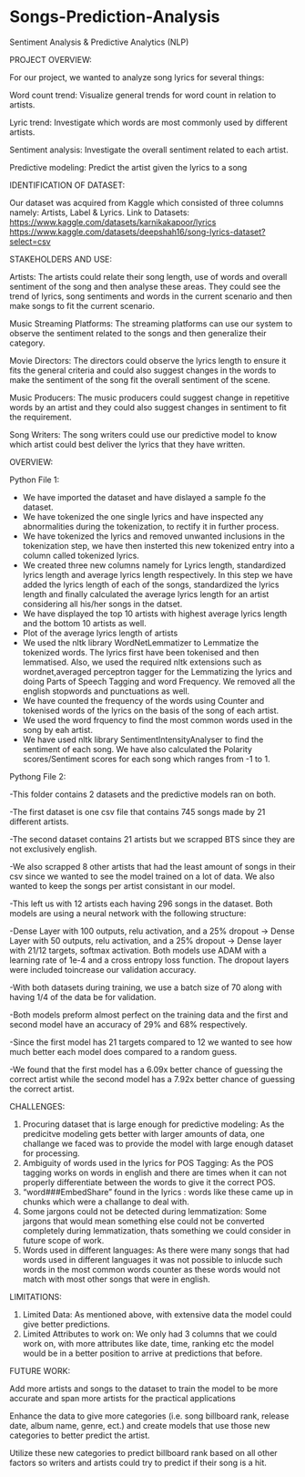 # Songs-Prediction-Analysis
Sentiment Analysis &amp; Predictive Analytics (NLP)

PROJECT OVERVIEW:

For our project, we wanted to analyze song lyrics for several things:

Word count trend: Visualize general trends for word count in relation to artists.

Lyric trend: Investigate which words are most commonly used by different artists.

Sentiment analysis: Investigate the overall sentiment related to each artist.

Predictive modeling: Predict the artist given the lyrics to a song

IDENTIFICATION OF DATASET:

Our dataset was acquired from Kaggle which consisted of three columns namely: Artists, Label & Lyrics.
Link to Datasets: 
https://www.kaggle.com/datasets/karnikakapoor/lyrics
https://www.kaggle.com/datasets/deepshah16/song-lyrics-dataset?select=csv

STAKEHOLDERS AND USE:

Artists: The artists could relate their song length, use of words and overall sentiment of the song and then analyse these areas. They could see the trend of lyrics, song sentiments and words in the current scenario and then make songs to fit the current scenario.

Music Streaming Platforms: The streaming platforms can use our system to observe the sentiment related to the songs and then generalize their category.

Movie Directors: The directors could observe the lyrics length to ensure it fits the general criteria and could also suggest changes in the words to make the sentiment of the song fit the overall sentiment of the scene.

Music Producers: The music producers could suggest change in repetitive words by an artist and they could also suggest changes in sentiment to fit the requirement.

Song Writers: The song writers could use our predictive model to know which artist could best deliver the lyrics that they have written.

OVERVIEW:

Python File 1: 

- We have imported the dataset and have dislayed a sample fo the dataset.
- We have tokenized the one single lyrics and have inspected any abnormalities during the tokenization, to rectify it in further process.
- We have tokenized the lyrics and removed unwanted inclusions in the tokenization step, we have then insterted this new tokenized entry into a column called tokenized lyrics.
- We created three new columns namely for Lyrics length, standardized lyrics length and average lyrics length respectively. In this step we have added the lyrics length of each of the songs, standardized the lyrics length and finally calculated the average lyrics length for an artist considering all his/her songs in the datset.
- We have displayed the top 10 artists with highest average lyrics length and the bottom 10 artists as well.
- Plot of the average lyrics length of artists
- We used the nltk library WordNetLemmatizer to Lemmatize the tokenized words. The lyrics first have been tokenised and then lemmatised. Also, we used the required nltk extensions such as wordnet,averaged perceptron tagger for the Lemmatizing the lyrics and doing Parts of Speech Tagging and word Frequency. We removed all the english stopwords and punctuations as well.
- We have counted the frequency of the words using Counter and tokenised words of the lyrics on the basis of the song of each artist.
- We used the word frquency to find the most common words used in the song by eah artist.
- We have used nltk library SentimentIntensityAnalyser to find the sentiment of each song. We have also calculated the Polarity scores/Sentiment scores for each song which ranges from -1 to 1. 

Pythong File 2: 

-This folder contains 2 datasets and the predictive models ran on both.

-The first dataset is one csv file that contains 745 songs made by 21 different artists.

-The second dataset contains 21 artists but we scrapped BTS since they are not exclusively english.

-We also scrapped 8 other artists that had the least amount of songs in their csv since we wanted to see the model trained on a lot of data. We also wanted to keep the songs per artist consistant in our model.

-This left us with 12 artists each having 296 songs in the dataset. Both models are using a neural network with the following structure: 

-Dense Layer with 100 outputs, relu activation, and a 25% dropout -> Dense Layer with 50 outputs, relu activation, and a 25% dropout -> Dense layer with 21/12 targets, softmax activation. 
Both models use ADAM with a learning rate of 1e-4 and a cross entropy loss function. The dropout layers were included toincrease our validation accuracy.

-With both datasets during training, we use a batch size of 70 along with having 1/4 of the data be for validation. 

-Both models preform almost perfect on the training data and the first and second model have an accuracy of 29% and 68% respectively. 

-Since the first model has 21 targets compared to 12 we wanted to see how much better each model does compared to a random guess.

-We found that the first model has a 6.09x better chance of guessing the correct artist while the second model has a 7.92x better chance of guessing the correct artist.


CHALLENGES:

1. Procuring dataset that is large enough for predictive modeling: As the predicitve modeling gets better with larger amounts of data, one challange we faced was to provide the model with large enough dataset for processing. 
2. Ambiguity of words used in the lyrics for POS Tagging: As the POS tagging works on words in english and there are times when it can not properly differentiate between the words to give it the correct POS.
3. “word###EmbedShare” found in the lyrics : words like these came up in chunks which were a challange to deal with. 
4. Some jargons could not be detected during lemmatization: Some jargons that would mean something else could not be converted completely during lemmatization, thats something we could consider in future scope of work. 
5. Words used in different languages: As there were many songs that had words used in different languages it was not possible to inlucde such words in the most common words counter as these words would not match with most other songs that were in english.

LIMITATIONS:

1. Limited Data: As mentioned above, with extensive data the model could give better predictions.
2. Limited Attributes to work on: We only had 3 columns that we could work on, with more attributes like date, time, ranking etc the model would be in a better position to arrive at predictions that before. 

FUTURE WORK:

Add more artists and songs to the dataset to train the model to be more accurate and span more artists for the practical applications

Enhance the data to give more categories (i.e. song billboard rank, release date, album name, genre, ect.) and create models that use those new categories to better predict the artist.

Utilize these new categories to predict billboard rank based on all other factors so writers and artists could try to predict if their song is a hit.

